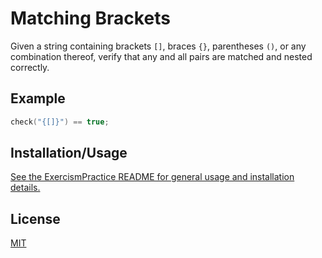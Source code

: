 # Matching Brackets

Given a string containing brackets `[]`, braces `{}`, parentheses `()`, or any combination thereof, verify that any and all pairs are matched and nested correctly.

## Example

```cpp
check("{[]}") == true;
```

## Installation/Usage

[See the ExercismPractice README for general usage and installation details.](https://github.com/Lignite17/ExercismPractice/blob/main/README.md)

## License
[MIT](https://choosealicense.com/licenses/mit/)
